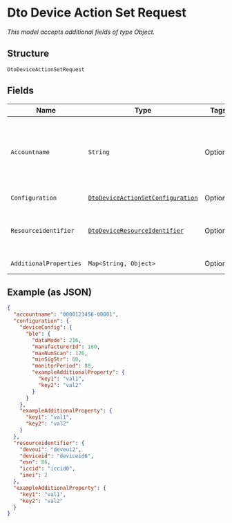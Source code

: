 
# Dto Device Action Set Request

*This model accepts additional fields of type Object.*

## Structure

`DtoDeviceActionSetRequest`

## Fields

| Name | Type | Tags | Description | Getter | Setter |
|  --- | --- | --- | --- | --- | --- |
| `Accountname` | `String` | Optional | The numeric account name, which must include leading zeros | String getAccountname() | setAccountname(String accountname) |
| `Configuration` | [`DtoDeviceActionSetConfiguration`](../../doc/models/dto-device-action-set-configuration.md) | Optional | - | DtoDeviceActionSetConfiguration getConfiguration() | setConfiguration(DtoDeviceActionSetConfiguration configuration) |
| `Resourceidentifier` | [`DtoDeviceResourceIdentifier`](../../doc/models/dto-device-resource-identifier.md) | Optional | Device identifiers, one or more are required | DtoDeviceResourceIdentifier getResourceidentifier() | setResourceidentifier(DtoDeviceResourceIdentifier resourceidentifier) |
| `AdditionalProperties` | `Map<String, Object>` | Optional | - | Object getAdditionalProperty(String key) | additionalProperty(String key, Object value) |

## Example (as JSON)

```json
{
  "accountname": "0000123456-00001",
  "configuration": {
    "deviceConfig": {
      "ble": {
        "dataMode": 216,
        "manufacturerId": 180,
        "maxNumScan": 126,
        "minSigStr": 60,
        "monitorPeriod": 88,
        "exampleAdditionalProperty": {
          "key1": "val1",
          "key2": "val2"
        }
      }
    },
    "exampleAdditionalProperty": {
      "key1": "val1",
      "key2": "val2"
    }
  },
  "resourceidentifier": {
    "deveui": "deveui2",
    "deviceid": "deviceid6",
    "esn": 86,
    "iccid": "iccid0",
    "imei": 2
  },
  "exampleAdditionalProperty": {
    "key1": "val1",
    "key2": "val2"
  }
}
```

